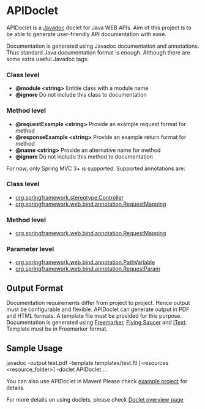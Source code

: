 APIDoclet
=========

APIDoclet is a [Javadoc](http://www.oracle.com/technetwork/java/javase/documentation/index-jsp-135444.html) doclet for Java WEB APIs. Aim of this project is to be able to generate user-friendly API documentation with ease.

Documentation is generated using Javadoc documentation and annotations. Thus standard Java documentation format is enough. Although there are some extra useful Javadoc tags:

### Class level
* **@module &lt;string&gt;** Entitle class with a module name
* **@ignore** Do not include this class to documentation

### Method level
* **@requestExample &lt;string&gt;** Provide an example request format for method
* **@responseExample &lt;string&gt;** Provide an example return format for method
* **@name &lt;string&gt;** Provide an alternative name for method
* **@ignore** Do not include this method to documentation

For now, only Spring MVC 3+ is supported. Supported annotations are:

### Class level
* [org.springframework.stereotype.Controller](http://static.springsource.org/spring/docs/3.0.x/javadoc-api/org/springframework/stereotype/Controller.html)
* [org.springframework.web.bind.annotation.RequestMapping](http://static.springsource.org/spring/docs/3.0.x/javadoc-api/org/springframework/web/bind/annotation/RequestMapping.html)

### Method level
* [org.springframework.web.bind.annotation.RequestMapping](http://static.springsource.org/spring/docs/3.0.x/javadoc-api/org/springframework/web/bind/annotation/RequestMapping.html)

### Parameter level
* [org.springframework.web.bind.annotation.PathVariable](http://static.springsource.org/spring/docs/3.0.x/javadoc-api/org/springframework/web/bind/annotation/PathVariable.html)
* [org.springframework.web.bind.annotation.RequestParam](http://static.springsource.org/spring/docs/3.0.x/javadoc-api/org/springframework/web/bind/annotation/RequestParam.html)

## Output Format
Documentation requirements differ from project to project. Hence output must be configurable and flexible. APIDoclet can generate output in PDF and HTML formats. A template file must be provided for this purpose. Documentation is generated using [Freemarker](http://freemarker.org), [Flying Saucer](http://code.google.com/p/flying-saucer/) and [iText](http://itextpdf.com). Template must be in Freemarker format.

## Sample Usage
javadoc -output test.pdf -template templates/test.ftl [-resources <resource_folder>] -doclet APIDoclet ...

You can also use APIDoclet in Maven! Please check [example project](https://github.com/msbicer/APIDoclet/tree/master/example) for details.

For more details on using doclets, please check [Doclet overview page](http://docs.oracle.com/javase/6/docs/technotes/guides/javadoc/doclet/overview.html)
